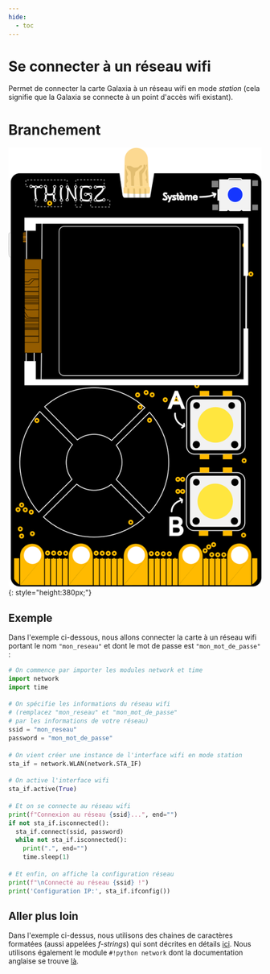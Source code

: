 ```yaml
---
hide:
  - toc
---
```


# Se connecter à un réseau wifi
Permet de connecter la carte Galaxia à un réseau wifi en mode _station_ (cela signifie que la Galaxia se connecte à un point d'accès wifi existant).

# Branchement
![Carte Galaxia](../img/galaxia_board.svg){: style="height:380px;"}

## Exemple
Dans l'exemple ci-dessous, nous allons connecter la carte à un réseau wifi portant le nom `"mon_reseau"` et dont le mot de passe est `"mon_mot_de_passe"` :

```py
# On commence par importer les modules network et time
import network
import time

# On spécifie les informations du réseau wifi
# (remplacez "mon_reseau" et "mon_mot_de_passe" 
# par les informations de votre réseau)
ssid = "mon_reseau"
password = "mon_mot_de_passe"

# On vient créer une instance de l'interface wifi en mode station
sta_if = network.WLAN(network.STA_IF)

# On active l'interface wifi
sta_if.active(True)

# Et on se connecte au réseau wifi
print(f"Connexion au réseau {ssid}...", end="")
if not sta_if.isconnected():
  sta_if.connect(ssid, password)
  while not sta_if.isconnected():
    print(".", end="")
    time.sleep(1)

# Et enfin, on affiche la configuration réseau
print(f"\nConnecté au réseau {ssid} !")
print('Configuration IP:', sta_if.ifconfig())
```

## Aller plus loin
Dans l'exemple ci-dessus, nous utilisons des chaines de caractères formatées (aussi appelées _f-strings_) qui sont décrites en détails [ici](https://docs.python.org/fr/3/tutorial/inputoutput.html#formatted-string-literals). Nous utilisons également le module `#!python network` dont la documentation anglaise se trouve [là](https://docs.micropython.org/en/v1.12/library/network.html#module-network).